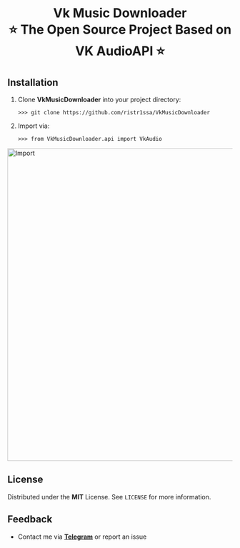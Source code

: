 <h1 align="center" style="border-bottom: none">
    <b>
        <a>Vk Music Downloader</a><br>
    </b>
    ⭐️  The Open Source Project Based on VK AudioAPI   ⭐️ <br>
</h1>


## Installation

1) Clone <b>VkMusicDownloader</b> into your project directory:

	`>>> git clone https://github.com/ristr1ssa/VkMusicDownloader`
2) Import via:

	`>>> from VkMusicDownloader.api import VkAudio`

<p align="left"><img src="https://psv4.vkuseraudio.net/s/v1/d/_J3ktt2mWQWJH88WNGHis4RdPA7B6OYbtTpoB9Vwgkl5M33Uvgd3gisROA6zpmE0ymRfuiNm2r9G2HrAO-1NSjHj68-GTCK45bdNH8joI6KCp4YV_nJGDA/Screenshot_1.jpg" alt="Import" width="700px" /></p>

## License

Distributed under the <b>MIT</b> License. See `LICENSE` for more information.

## Feedback

* Contact me via <a href="https://t.me/DmMeBaby_bot?start=GitHubVkMusic"><b>Telegram</b></a> or report an issue
